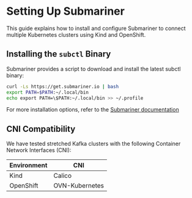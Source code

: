 # Setting Up Submariner

This guide explains how to install and configure Submariner to connect multiple Kubernetes clusters using Kind and OpenShift.

## Installing the `subctl` Binary

Submariner provides a script to download and install the latest subctl binary:

```bash
curl -Ls https://get.submariner.io | bash
export PATH=$PATH:~/.local/bin
echo export PATH=\$PATH:~/.local/bin >> ~/.profile
```
For more installation options, refer to the [Submariner documentation](https://submariner.io/operations/deployment/subctl/)

## CNI Compatibility

We have tested stretched Kafka clusters with the following Container Network Interfaces (CNI):

| Environment    | CNI |
| -------- | ------- |
| Kind  | Calico    |
| OpenShift | OVN-Kubernetes   |
